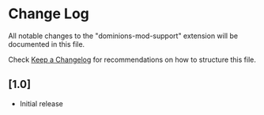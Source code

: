 # Change Log

All notable changes to the "dominions-mod-support" extension will be documented in this file.

Check [Keep a Changelog](http://keepachangelog.com/) for recommendations on how to structure this file.

## [1.0]

- Initial release
